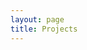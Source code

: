 ```yaml
---
layout: page
title: Projects
---
```


<div id="thumbs">
    <a id="single_image1" href="/projects/SAS"><img src="http://dummyimage.com/150x150/444/fff" alt=""/></a>
    <a id="single_image2" href="/projects/pentair"><img src="http://dummyimage.com/150x150/444/fff" alt=""/></a>
    <a id="single_image3" href="/projects/LAS"><img src="http://dummyimage.com/150x150/444/fff" alt=""/></a>
    <span class="stretch"></span>
</div>

